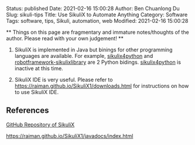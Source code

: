 Status: published
Date: 2021-02-16 15:00:28
Author: Ben Chuanlong Du
Slug: sikuli-tips
Title: Use SikuliX to Automate Anything 
Category: Software
Tags: software, tips, Sikuli, automation, web
Modified: 2021-02-16 15:00:28

**
Things on this page are
fragmentary and immature notes/thoughts of the author.
Please read with your own judgement!
**

1. SikuliX is implemented in Java but binings for other programming languages are available. 
    For example,
    [sikulix4python](https://github.com/RaiMan/sikulix4python) 
    and 
    [robotframework-sikulixlibrary](https://github.com/adrian-evo/robotframework-sikulixlibrary)
    are 2 Python bidings.
    [sikulix4python](https://github.com/RaiMan/sikulix4python) 
    is inactive at this time.

2. SikuliX IDE is very useful.
    Please refer to
    https://raiman.github.io/SikuliX1/downloads.html
    for instructions on how to use SikuliX IDE.

## References

[GitHub Repository of SikuliX](https://github.com/RaiMan/SikuliX1)

https://raiman.github.io/SikuliX1/javadocs/index.html
